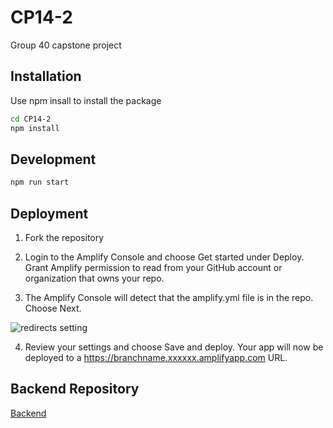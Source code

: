 # CP14-2
Group 40 capstone project


## Installation

Use npm insall to install the package

```bash
cd CP14-2
npm install
```

## Development

```bash
npm run start
```

## Deployment 

1. Fork the repository

2. Login to the Amplify Console and choose Get started under Deploy. Grant Amplify permission to read from your GitHub account or organization that owns your repo.

3. The Amplify Console will detect that the amplify.yml file is in the repo. Choose Next.

![redirects setting](https://imgur.com/SsLvGga)


4. Review your settings and choose Save and deploy. Your app will now be deployed to a https://branchname.xxxxxx.amplifyapp.com URL.

## Backend Repository
[Backend](https://github.com/zihanmo/CP14-2-Backend)
